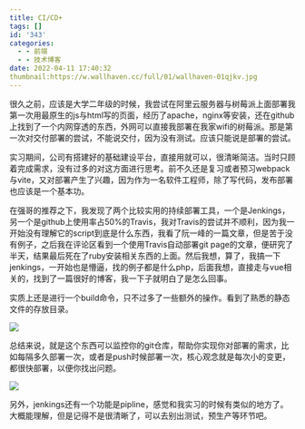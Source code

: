 ```yaml
---
title: CI/CD+
tags: []
id: '343'
categories:
  - - 前端
  - - 技术博客
date: 2022-04-11 17:40:32
thumbnail:https://w.wallhaven.cc/full/01/wallhaven-01qjkv.jpg
---
```


很久之前，应该是大学二年级的时候，我尝试在阿里云服务器与树莓派上面部署我第一次用最原生的js与html写的页面，经历了apache，nginx等安装，还在github上找到了一个内网穿透的东西，外网可以直接我部署在我家wifi的树莓派。那是第一次对交付部署的尝试，不能说交付，因为没有测试。应该只能说是部署的尝试。

实习期间，公司有搭建好的基础建设平台，直接用就可以，很清晰简洁。当时只顾着完成需求，没有过多的对这方面进行思考。前不久还是复习或者预习webpack与vite，又对部署产生了兴趣，因为作为一名软件工程师，除了写代码，发布部署也应该是一个基本功。

在强哥的推荐之下，我发现了两个比较实用的持续部署工具，一个是Jenkings，另一个是github上使用率占50%的Travis，我对Travis的尝试并不顺利，因为我一开始没有理解它的script到底是什么东西，我看了阮一峰的一篇文章，但是苦于没有例子，之后我在评论区看到一个使用Travis自动部署git page的文章，便研究了半天，结果最后死在了ruby安装相关东西的上面。然后我想，算了，我搞一下jenkings，一开始也是懵逼，找的例子都是什么php，后面我想，直接走与vue相关的，找到了一篇很好的博客，我一下子就明白了是怎么回事。

实质上还是进行一个build命令，只不过多了一些额外的操作。看到了熟悉的静态文件的存放目录。

![](http://chang-rui.net/wp-content/uploads/2022/04/image-11.png)

总结来说，就是这个东西可以监控你的git仓库，帮助你实现你对部署的需求，比如每隔多久部署一次，或者是push时候部署一次，核心观念就是每次小的变更，都很快部署，以便你找出问题。

![](http://chang-rui.net/wp-content/uploads/2022/04/image-12-1024x117.png)

另外，jenkings还有一个功能是pipline，感觉和我实习的时候有类似的地方了。大概能理解，但是记得不是很清晰了，可以去别出测试，预生产等环节吧。